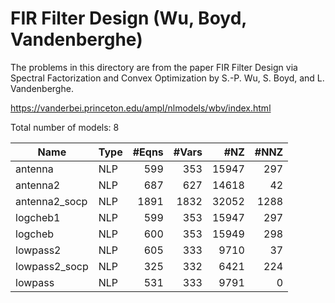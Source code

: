 # FIR Filter Design (Wu, Boyd, Vandenberghe)

The problems in this directory are from the paper FIR Filter Design via Spectral Factorization and Convex Optimization by S.-P. Wu, S. Boyd, and L. Vandenberghe.

https://vanderbei.princeton.edu/ampl/nlmodels/wbv/index.html

Total number of models:   8

| Name          | Type | #Eqns | #Vars | #NZ   | #NNZ |
|---------------|------|------:|------:|------:|-----:|
| antenna       | NLP  | 599   | 353   | 15947 | 297  |
| antenna2      | NLP  | 687   | 627   | 14618 | 42   |
| antenna2_socp | NLP  | 1891  | 1832  | 32052 | 1288 |
| logcheb1      | NLP  | 599   | 353   | 15947 | 297  |
| logcheb       | NLP  | 600   | 353   | 15949 | 298  |
| lowpass2      | NLP  | 605   | 333   | 9710  | 37   |
| lowpass2_socp | NLP  | 325   | 332   | 6421  | 224  |
| lowpass       | NLP  | 531   | 333   | 9791  | 0    |
